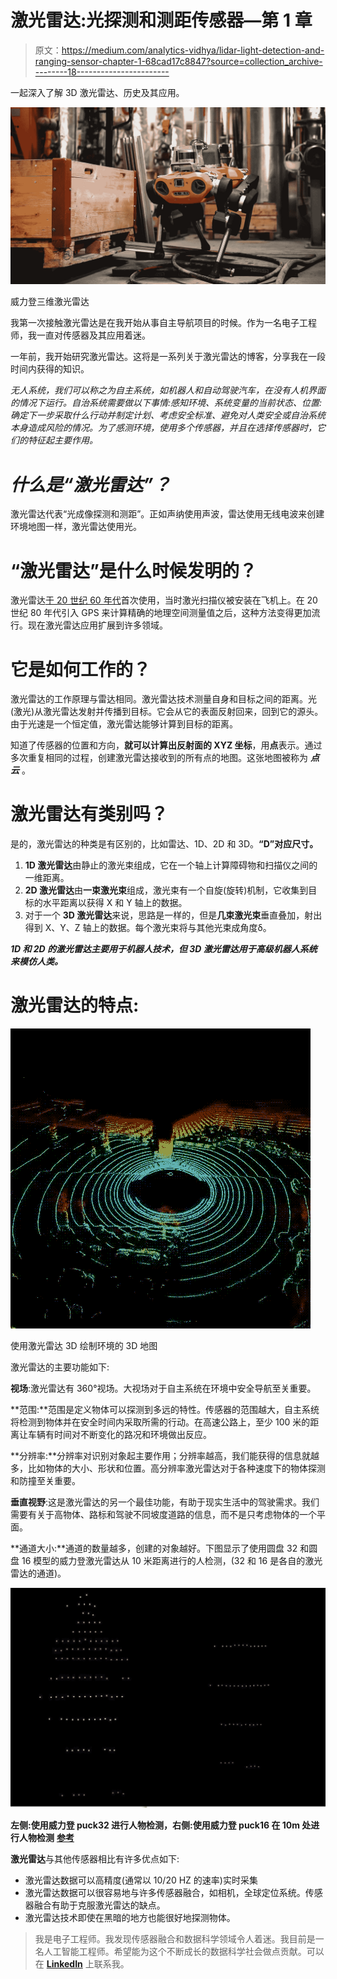 # 激光雷达:光探测和测距传感器—第 1 章

> 原文：<https://medium.com/analytics-vidhya/lidar-light-detection-and-ranging-sensor-chapter-1-68cad17c8847?source=collection_archive---------18----------------------->

一起深入了解 3D 激光雷达、历史及其应用。

![](img/be7cb6fc40e46bdc7e0c8a958b11aadf.png)

威力登三维激光雷达

我第一次接触激光雷达是在我开始从事自主导航项目的时候。作为一名电子工程师，我一直对传感器及其应用着迷。

一年前，我开始研究激光雷达。这将是一系列关于激光雷达的博客，分享我在一段时间内获得的知识。

*无人系统，我们可以称之为自主系统，如机器人和自动驾驶汽车，在没有人机界面的情况下运行。自治系统需要做以下事情:感知环境、系统变量的当前状态、位置:确定下一步采取什么行动并制定计划、考虑安全标准、避免对人类安全或自治系统本身造成风险的情况。为了感测环境，使用多个传感器，并且在选择传感器时，它们的特征起主要作用。*

# *什么是“激光雷达”？*

激光雷达代表“光成像探测和测距”。正如声纳使用声波，雷达使用无线电波来创建环境地图一样，激光雷达使用光。

# “激光雷达”是什么时候发明的？

激光雷达[于 20 世纪 60 年代](https://www.britannica.com/technology/lidar)首次使用，当时激光扫描仪被安装在飞机上。在 20 世纪 80 年代引入 GPS 来计算精确的地理空间测量值之后，这种方法变得更加流行。现在激光雷达应用扩展到许多领域。

# 它是如何工作的？

激光雷达的工作原理与雷达相同。激光雷达技术测量自身和目标之间的距离。光(激光)从激光雷达发射并传播到目标。它会从它的表面反射回来，回到它的源头。由于光速是一个恒定值，激光雷达能够计算到目标的距离。

知道了传感器的位置和方向，**就可以计算出反射面的 XYZ 坐标**，用**点**表示。通过多次重复相同的过程，创建激光雷达接收到的所有点的地图。这张地图被称为 ***点云*** 。

# **激光雷达有类别吗？**

是的，激光雷达的种类是有区别的，比如雷达、1D、2D 和 3D。**“D”对应尺寸。**

1.  **1D 激光雷达**由静止的激光束组成，它在一个轴上计算障碍物和扫描仪之间的一维距离。
2.  **2D 激光雷达**由**一束激光束**组成，激光束有一个自旋(旋转)机制，它收集到目标的水平距离以获得 X 和 Y 轴上的数据。
3.  对于一个 **3D 激光雷达**来说，思路是一样的，但是**几束激光束**垂直叠加，射出得到 X、Y、Z 轴上的数据。每个激光束将与其他光束成角度δ。

***1D 和 2D 的激光雷达主要用于机器人技术，但 3D 激光雷达用于高级机器人系统来模仿人类。***

# 激光雷达的特点:

![](img/b24a33c78b0ccdd656653d22d8db0ea6.png)

使用激光雷达 3D 绘制环境的 3D 地图

激光雷达的主要功能如下:

**视场**:激光雷达有 360°视场。大视场对于自主系统在环境中安全导航至关重要。

**范围:**范围是定义物体可以探测到多远的特性。传感器的范围越大，自主系统将检测到物体并在安全时间内采取所需的行动。在高速公路上，至少 100 米的距离让车辆有时间对不断变化的路况和环境做出反应。

**分辨率:**分辨率对识别对象起主要作用；分辨率越高，我们能获得的信息就越多，比如物体的大小、形状和位置。高分辨率激光雷达对于各种速度下的物体探测和防撞至关重要。

**垂直视野**:这是激光雷达的另一个最佳功能，有助于现实生活中的驾驶需求。我们需要有关于高物体、路标和驾驶不同坡度道路的信息，而不是只考虑物体的一个平面。

**通道大小:**通道的数量越多，创建的对象越好。下图显示了使用圆盘 32 和圆盘 16 模型的威力登激光雷达从 10 米距离进行的人检测，(32 和 16 是各自的激光雷达的通道)。

![](img/ffc187573aa50ab15a5eebb768613dd4.png)

**左侧:使用威力登 puck32 进行人物检测，右侧:使用威力登 puck16 在 10m 处进行人物检测** [**参考**](https://www.mapix.com/news/velodyne-ultra-puck-review/)

**激光雷达**与其他传感器相比有许多优点如下:

*   激光雷达数据可以高精度(通常以 10/20 HZ 的速率)实时采集
*   激光雷达数据可以很容易地与许多传感器融合，如相机，全球定位系统。传感器融合有助于克服激光雷达的缺点。
*   激光雷达技术即使在黑暗的地方也能很好地探测物体。

> 我是电子工程师。我发现传感器融合和数据科学领域令人着迷。我目前是一名人工智能工程师。希望能为这个不断成长的数据科学社会做点贡献。可以在 [**LinkedIn**](http://www.linkedin.com/in/tejalgole) 上联系我。